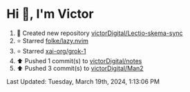 <h1>Hi 👋, I'm Victor </h1>

<!--RECENT_ACTIVITY:start-->
1. 📔 Created new repository [victorDigital/Lectio-skema-sync](https://github.com/victorDigital/Lectio-skema-sync)<br>
2. ⭐ Starred [folke/lazy.nvim](https://github.com/folke/lazy.nvim)<br>
3. ⭐ Starred [xai-org/grok-1](https://github.com/xai-org/grok-1)<br>
4. ⬆️ Pushed 1 commit(s) to [victorDigital/notes](https://github.com/victorDigital/notes)<br>
5. ⬆️ Pushed 3 commit(s) to [victorDigital/Man2](https://github.com/victorDigital/Man2)<br>
<!--RECENT_ACTIVITY:end-->

<!--RECENT_ACTIVITY:last_update-->
Last Updated: Tuesday, March 19th, 2024, 1:13:06 PM
<!--RECENT_ACTIVITY:last_update_end-->
